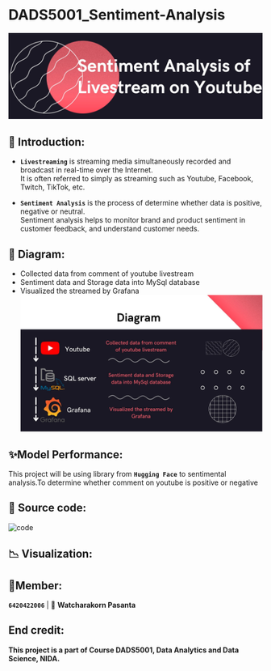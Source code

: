 # DADS5001_Sentiment-Analysis


![image](https://github.com/WatcharakorP/DADS5001_Sentiment-Analysis/blob/main/header_project.JPG)

## 🚩 Introduction: 
* **`Livestreaming`** is streaming media simultaneously recorded and broadcast in real-time over the Internet.<br>
It is often referred to simply as streaming such as Youtube, Facebook, Twitch, TikTok, etc.

* **`Sentiment Analysis`** is the process of determine whether data is positive, negative or neutral.<br>
Sentiment analysis helps to monitor brand and product sentiment in customer feedback, and understand customer needs.

## 🎯 Diagram: 
* Collected data from comment of youtube livestream
* Sentiment data and Storage data into MySql database
* Visualized the streamed by Grafana
![image](https://github.com/WatcharakorP/DADS5001_Sentiment-Analysis/blob/main/Diagram.jpg)

## ✨Model Performance:
  This project will be using library from  **`Hugging Face`** to sentimental analysis.To determine whether comment on youtube is positive or negative 

## 📝 Source code:

  ![code](https://github.com/WatcharakorP/DADS5001_Sentiment-Analysis/blob/b7a6fdd07a081e2c1dcf803453ed859cec842327/Sentiment%20Analysis%20of%20Livestream%20on%20Youtube.ipynb)

## 📉 Visualization:


## 🙋Member:
 **`6420422006`**  | 👦 **Watcharakorn Pasanta** 

## End credit: 
**This project is a part of Course DADS5001, Data Analytics and Data Science, NIDA.**





